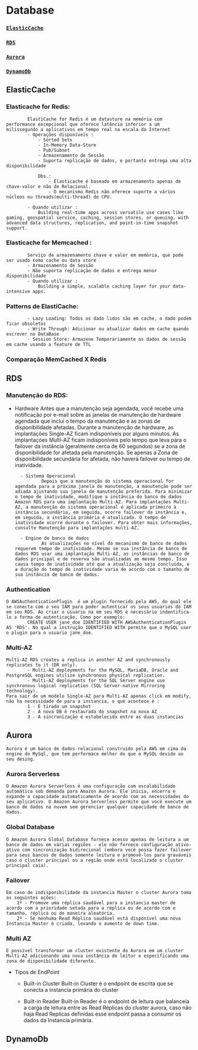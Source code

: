 # Database
### [`ElasticCache`](#elasticcache)
### [`RDS`](#rds)
### [`Aurora`](#aurora)
### [`DynamoDb`](#dynamodb)



## ElasticCache
   ### Elasticache for Redis: 
			ElastiCache for Redis é um datastore na memória com performance excepcional que oferece latência inferior a um milissegundo a aplicativos em tempo real na escala da Internet
			- Operações disponíveis :
				- Sorted Sets
				- In-Memory Data-Store
				- Pub/Subnet
				- Armazenamento de Sessão 
                - Suporta replicação de dados, e portanto entrega uma alta disponibilidade
				
				Obs.: 
					- Elasticache é baseado em armazenamento apenas de chave-valor e não de Relacional.
					- O mecanismo Redis não oferece suporte a vários núcleos ou threads(multi-thread) de CPU.	
					
			- Quando utilizar : 
				Building real-time apps across versatile use cases like gaming, geospatial service, caching, session stores, or queuing, with advanced data structures, replication, and point-in-time snapshot support.
	
### Elasticache for Memcached : 
			Serviço de armazenamento chave e valor em memória, que pode ser usado como cache ou data store
			- Armazenamento de Sessão
            - Não suporta replicação de dados e entrega menor disponibilidade
			- Quando utilizar :
				Building a simple, scalable caching layer for your data-intensive apps.
### Patterns de ElastiCache:
			- Lazy Loading: Todos os dado lidos são em cache, o dado podem ficar obsoletos
			- Write Through: Adicionar ou atualizar dados em cache quando escrever no DataBase
			- Session Store: Armazene Temporariamente os dados de sessão em cache usando a feature de TTL
### Comparação MemCached X Redis
           

## RDS

### Manutenção do RDS:
		
- Hardware
				Antes que a manutenção seja agendada, você recebe uma notificação por e-mail sobre as janelas de manutenção de hardware agendada que inclui o tempo da manutenção e as zonas de disponibilidade afetadas. Durante a manutenção de hardware, as implantações Single-AZ ficam indisponíveis por alguns minutos. As implantações Multi-AZ ficam indisponíveis pelo tempo que leva para o failover da instância (geralmente cerca de 60 segundos) se a zona de disponibilidade for afetada pela manutenção. Se apenas a Zona de disponibilidade secundária for afetada, não haverá failover ou tempo de inatividade.
			
		- Sistema Operacional 
				Depois que a manutenção do sistema operacional for agendada para a próxima janela de manutenção, a manutenção pode ser adiada ajustando sua janela de manutenção preferida. Para minimizar o tempo de inatividade, modifique a instância do banco de dados Amazon RDS para uma implantação Multi-AZ. Para implantações Multi-AZ, a manutenção do sistema operacional é aplicada primeiro à instância secundária, em seguida, ocorre failover da instância e, em seguida, a instância primária é atualizada. O tempo de inatividade ocorre durante o failover. Para obter mais informações, consulte Manutenção para implantações multi-AZ.

		- Engine de banco de dados
				As atualizações no nível do mecanismo de banco de dados requerem tempo de inatividade. Mesmo se sua instância de banco de dados RDS usar uma implantação Multi-AZ, as instâncias de banco de dados principal e de reserva são atualizadas ao mesmo tempo. Isso causa tempo de inatividade até que a atualização seja concluída, e a duração do tempo de inatividade varia de acordo com o tamanho de sua instância de banco de dados.
### Authentication
	O AWSAuthenticationPlugin  é um plugin fornecido pela AWS, do qual ele se conecta com o seu IAM para poder autenticar os seus usuarios do IAM em seu RDS. Ao criar o usuario na em seu RDS é necessário indentifica-lo a forma de autenticação, Como por exemplo:
			CREATE USER jane_doe IDENTIFIED WITH AWSAuthenticationPlugin AS 'RDS'. No qual a instrução IDENTIFIED WITH permite que o MySQL user o plugin para o usuario jane_doe.
### Multi-AZ
	Multi-AZ RDS creates a replica in another AZ and synchronously replicates to it (DR only). 
			- Multi-AZ deployments for the MySQL, MariaDB, Oracle and PostgreSQL engines utilize synchronous physical replication. 
			- Multi-AZ deployments for the SQL Server engine use synchronous logical replication (SQL Server-native Mirroring technology).
    Para sair de um modelo Single-AZ para Multi-AZ apenas click em modify, não ha necessidade de para a instancia, o que acontece é :
			1 - É tirado um snapshot
			2 - A nova DB é restaurada do snapshot na nova AZ
			3 - A sincronização é estabelecida entre as duas instancias
## Aurora
	Aurora é um banco de dados relacional construido pela AWS em cima da engine do MySql, que tem performace melhor do que o MySQL devido ao seu desing.
### Aurora Serverless
    O Amazon Aurora Serverless é uma configuração com escalabilidade automática sob demanda para Amazon Aurora. Ele inicia, encerra e expande a capacidade automaticamente de acordo com as necessidades do seu aplicativo. O Amazon Aurora Serverless permite que você execute um banco de dados na nuvem sem gerenciar qualquer capacidade de banco de dados.
### Global Database
	O Amazon Aurora Global Database fornece acesso apenas de leitura a um banco de dados em várias regiões - ele não fornece configuração ativo-ativo com sincronização bidirecional (embora você possa fazer failover para seus bancos de dados somente leitura e promovê-los para graváveis caso o cluster principal ou a região onde está localizado o cluster principal caia).
### Failover
	Em caso de indisponibilidade da instancia Master o cluster Aurora toma as seguintes ações: 
		1º - Promove uma réplica saudável para a instancia master de acordo com a prioridade setada para a réplica ou de acordo com o tamanho, réplica ou de maneira aleatória.	
		2º - Se nenhuma Read Réplica saudável está disponível uma nova Instancia Master é criada, levando o aumento de down time.
### Multi AZ
	É possível transformar um cluster existente do Aurora em um cluster Multi-AZ adicionando uma nova instância de leitor e especificando uma zona de disponibilidade diferente.
  - Tipos de EndPoint
    - Built-in Cluster
		Built-in Cluster é o endpoint de escrita que se conecta a instancia primária do cluster
			
    - Built-in Reader
		Built-in Reader é o endpoint de leitura que balanceia a carga de leitura entre as Read Réplicas do cluster aurora, caso não haja Read Replicas definidas esse endpoint passa a consumir os dados da Instancia primária. 
## DynamoDb